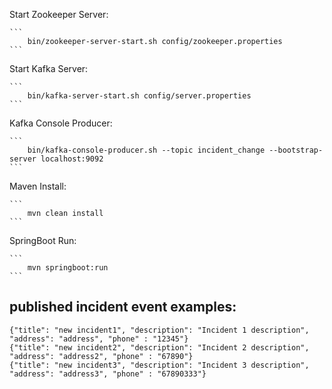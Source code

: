 Start Zookeeper Server:

    ```
        bin/zookeeper-server-start.sh config/zookeeper.properties
    ```

Start Kafka Server:

    ```
        bin/kafka-server-start.sh config/server.properties
    ```

Kafka Console Producer:

    ```
        bin/kafka-console-producer.sh --topic incident_change --bootstrap-server localhost:9092
    ```

Maven Install:

    ```
        mvn clean install
    ```

SpringBoot Run:

    ```
        mvn springboot:run
    ```

## published incident event examples:

    {"title": "new incident1", "description": "Incident 1 description", "address": "address", "phone" : "12345"}
    {"title": "new incident2", "description": "Incident 2 description", "address": "address2", "phone" : "67890"}
    {"title": "new incident3", "description": "Incident 3 description", "address": "address3", "phone" : "67890333"}
